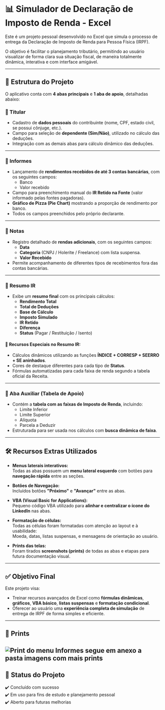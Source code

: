 
# 📊 Simulador de Declaração de Imposto de Renda - Excel

Este é um projeto pessoal desenvolvido no Excel que simula o processo de entrega da Declaração de Imposto de Renda para Pessoa Física (IRPF).

O objetivo é facilitar o planejamento tributário, permitindo ao usuário visualizar de forma clara sua situação fiscal, de maneira totalmente dinâmica, interativa e com interface amigável.

---

## 📂 Estrutura do Projeto

O aplicativo conta com **4 abas principais** e **1 aba de apoio**, detalhadas abaixo:

### 🧑 Titular
- Cadastro de **dados pessoais** do contribuinte (nome, CPF, estado civil, se possui cônjuge, etc.).
- Campo para seleção de **dependente (Sim/Não)**, utilizado no cálculo das deduções.
- Integração com as demais abas para cálculo dinâmico das deduções.

---

### 🏦 Informes
- Lançamento de **rendimentos recebidos de até 3 contas bancárias**, com os seguintes campos:
  - Banco
  - Valor recebido
- Campo para preenchimento manual do **IR Retido na Fonte** (valor informado pelas fontes pagadoras).
- **Gráfico de Pizza (Pie Chart)** mostrando a proporção de rendimento por banco.
- Todos os campos preenchidos pelo próprio declarante.

---

### 📝 Notas
- Registro detalhado de **rendas adicionais**, com os seguintes campos:
  - **Data**
  - **Categoria** (CNPJ / Holerite / Freelance) com lista suspensa.
  - **Valor Recebido**
- Permite acompanhamento de diferentes tipos de recebimentos fora das contas bancárias.

---

### 🧾 Resumo IR
- Exibe um **resumo final** com os principais cálculos:
  - **Rendimento Total**
  - **Total de Deduções**
  - **Base de Cálculo**
  - **Imposto Simulado**
  - **IR Retido**
  - **Diferença**
  - **Status** (Pagar / Restituição / Isento)

#### 🎨 Recursos Especiais no Resumo IR:
- Cálculos dinâmicos utilizando as funções **ÍNDICE + CORRESP + SEERRO + SE aninhados**.
- Cores de destaque diferentes para cada tipo de **Status**.
- Fórmulas automatizadas para cada faixa de renda segundo a tabela oficial da Receita.

---

### 📌 Aba Auxiliar (Tabela de Apoio)
- Contém a **tabela com as faixas de Imposto de Renda**, incluindo:
  - Limite Inferior
  - Limite Superior
  - Alíquota
  - Parcela a Deduzir
- Estruturada para ser usada nos cálculos com **busca dinâmica de faixa**.

---

## 🛠️ Recursos Extras Utilizados

- **Menus laterais interativos:**  
  Todas as abas possuem um **menu lateral esquerdo** com botões para **navegação rápida** entre as seções.

- **Botões de Navegação:**  
  Incluídos botões **"Próximo"** e **"Avançar"** entre as abas.

- **VBA (Visual Basic for Applications):**  
  Pequeno código VBA utilizado para **alinhar e centralizar o ícone do LinkedIn** nas abas.

- **Formatação de células:**  
  Todas as células foram formatadas com atenção ao layout e à usabilidade:  
  Moeda, datas, listas suspensas, e mensagens de orientação ao usuário.

- **Prints das telas:**  
  Foram tirados **screenshots (prints)** de todas as abas e etapas para futura documentação visual.

---

## ✅ Objetivo Final
Este projeto visa:

- Treinar recursos avançados de Excel como **fórmulas dinâmicas**, **gráficos**, **VBA básico**, **listas suspensas** e **formatação condicional**.
- Oferecer ao usuário uma **experiência completa de simulação** de entrega de IRPF de forma simples e eficiente.

---

## 📸 Prints
![Print do menu Informes](imagens/print.png)
segue em anexo a pasta imagens com mais prints
---

## 📅 Status do Projeto
✔️ Concluído com sucesso  
✔️ Em uso para fins de estudo e planejamento pessoal  
✔️ Aberto para futuras melhorias
